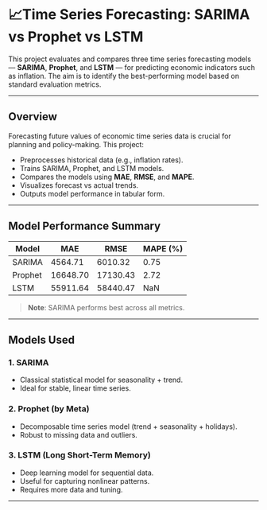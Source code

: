 # 📈Time Series Forecasting: SARIMA vs Prophet vs LSTM

This project evaluates and compares three time series forecasting models — **SARIMA**, **Prophet**, and **LSTM** — for predicting economic indicators such as inflation. The aim is to identify the best-performing model based on standard evaluation metrics.

---

##  Overview

Forecasting future values of economic time series data is crucial for planning and policy-making. This project:

- Preprocesses historical data (e.g., inflation rates).
- Trains SARIMA, Prophet, and LSTM models.
- Compares the models using **MAE**, **RMSE**, and **MAPE**.
- Visualizes forecast vs actual trends.
- Outputs model performance in tabular form.

---

##  Model Performance Summary

| Model   | MAE       | RMSE      | MAPE (%) |
|---------|-----------|-----------|-----------|
| SARIMA  | 4564.71   | 6010.32   | 0.75      |
| Prophet | 16648.70  | 17130.43  | 2.72      |
| LSTM    | 55911.64  | 58440.47  | NaN       |

> **Note**: SARIMA performs best across all metrics.

---

##  Models Used

### 1. SARIMA
- Classical statistical model for seasonality + trend.
- Ideal for stable, linear time series.

### 2. Prophet (by Meta)
- Decomposable time series model (trend + seasonality + holidays).
- Robust to missing data and outliers.

### 3. LSTM (Long Short-Term Memory)
- Deep learning model for sequential data.
- Useful for capturing nonlinear patterns.
- Requires more data and tuning.

---




